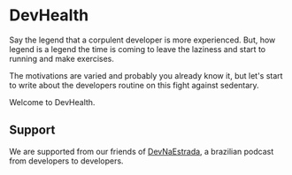 
# DevHealth

Say the legend that a corpulent developer is more experienced. But, how legend is a legend the time is coming to leave the laziness and start to running and make exercises.

The motivations are varied and probably you already know it, but let's start to write about the developers routine on this fight against sedentary.

Welcome to DevHealth.

## Support

We are supported from our friends of [DevNaEstrada](devnaestrada.com.br), a brazilian podcast from developers to developers.

